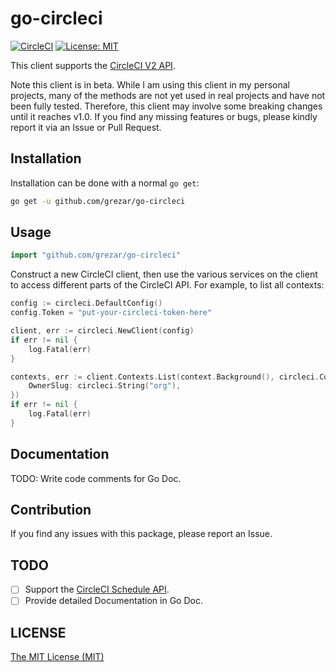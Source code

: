 # go-circleci

[![CircleCI](https://circleci.com/gh/grezar/go-circleci/tree/main.svg?style=svg)](https://circleci.com/gh/grezar/go-circleci/tree/main)
[![License: MIT](https://img.shields.io/badge/License-MIT-yellow.svg)](https://opensource.org/licenses/MIT)

This client supports the [CircleCI V2 API](https://circleci.com/docs/api/v2/).

Note this client is in beta. While I am using this client in my personal
projects, many of the methods are not yet used in real projects and have not
been fully tested. Therefore, this client may involve some breaking changes
until it reaches v1.0. If you find any missing features or bugs, please kindly
report it via an Issue or Pull Request.

## Installation

Installation can be done with a normal `go get`:

```sh
go get -u github.com/grezar/go-circleci
```

## Usage

```go
import "github.com/grezar/go-circleci"
```

Construct a new CircleCI client, then use the various services on the client to
access different parts of the CircleCI API. For example, to list all contexts:

```go
config := circleci.DefaultConfig()
config.Token = "put-your-circleci-token-here"

client, err := circleci.NewClient(config)
if err != nil {
	log.Fatal(err)
}

contexts, err := client.Contexts.List(context.Background(), circleci.ContextListOptions{
	OwnerSlug: circleci.String("org"),
})
if err != nil {
	log.Fatal(err)
}
```

## Documentation
TODO: Write code comments for Go Doc.

## Contribution
If you find any issues with this package, please report an Issue.

## TODO
- [ ] Support the [CircleCI Schedule API](https://circleci.com/docs/api/v2/#tag/Schedule).
- [ ] Provide detailed Documentation in Go Doc.

## LICENSE
[The MIT License (MIT)](https://github.com/grezar/go-circleci/blob/main/LICENSE)
